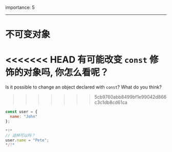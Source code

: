importance: 5

---

# 不可变对象

<<<<<<< HEAD
有可能改变 `const` 修饰的对象吗, 你怎么看呢？
=======
Is it possible to change an object declared with `const`? What do you think?
>>>>>>> 5cb9760abb8499bf1e99042d866c3c1db8cd61ca

```js
const user = {
  name: "John"
};

*!*
// 这样可以吗？
user.name = "Pete";
*/!*
```

